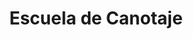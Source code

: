 ---
title: Escuela de Canotaje
categories: Series Festival
recent: true
type: Web
client: Canal M
description: "El staff de una escuela de canotaje femenino venida a menos intentará hacer todo lo posible para sacar el club adelante. Para conseguir esto, el equipo decide cumplir un objetivo: lograr representar a Uruguay en las olimpiadas de Río de Janeiro 2016."
video_id: UtVUBfwCQzE
---
